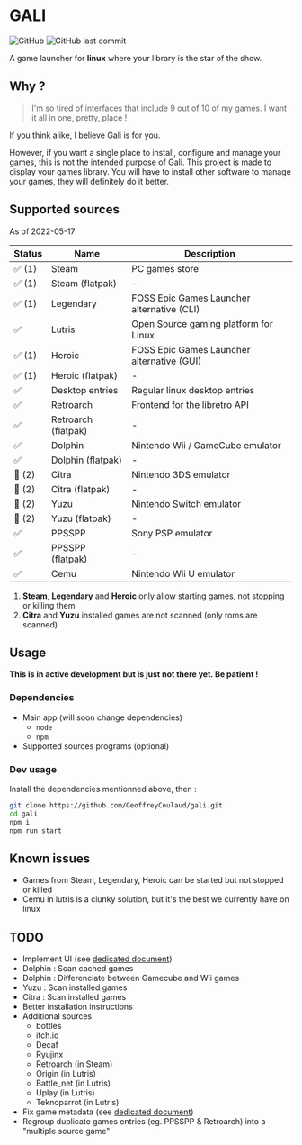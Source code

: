 # GALI

![GitHub](https://img.shields.io/github/license/GeoffreyCoulaud/gali?style=for-the-badge)
![GitHub last commit](https://img.shields.io/github/last-commit/GeoffreyCoulaud/gali?style=for-the-badge)

A game launcher for **linux** where your library is the star of the show.

## Why ?
> I'm so tired of interfaces that include 9 out of 10 of my games. I want it all in one, pretty, place ! 

If you think alike, I believe Gali is for you. 

However, if you want a single place to install, configure and manage your games, 
this is not the intended purpose of Gali. This project is made to display your games library. 
You will have to install other software to manage your games, they will definitely do it better.

## Supported sources
As of 2022-05-17

Status | Name                               | Description                                
------ | ---------------------------------- | -----------------------------------------
✅ (1) | Steam                              | PC games store
✅ (1) | Steam (flatpak)                    | -
✅ (1) | Legendary                          | FOSS Epic Games Launcher alternative (CLI)
✅     | Lutris                             | Open Source gaming platform for Linux
✅ (1) | Heroic                             | FOSS Epic Games Launcher alternative (GUI)
✅ (1) | Heroic (flatpak)                   | -
✅     | Desktop entries                    | Regular linux desktop entries
✅     | Retroarch                          | Frontend for the libretro API
✅     | Retroarch (flatpak)                | -
✅     | Dolphin                            | Nintendo Wii / GameCube emulator
✅     | Dolphin (flatpak)                  | -
🔶 (2) | Citra                              | Nintendo 3DS emulator
🔶 (2) | Citra (flatpak)                    | -
🔶 (2) | Yuzu                               | Nintendo Switch emulator
🔶 (2) | Yuzu (flatpak)                     | -
✅     | PPSSPP                             | Sony PSP emulator
✅     | PPSSPP (flatpak)                   | -
✅     | Cemu                               | Nintendo Wii U emulator

1. **Steam**, **Legendary** and **Heroic** only allow starting games, not stopping or killing them
2. **Citra** and **Yuzu** installed games are not scanned (only roms are scanned)

## Usage
**This is in active development but is just not there yet. Be patient !**

### Dependencies
* Main app (will soon change dependencies)
	* `node`
	* `npm`
* Supported sources programs (optional)

### Dev usage
Install the dependencies mentionned above, then :

```sh
git clone https://github.com/GeoffreyCoulaud/gali.git
cd gali
npm i
npm run start
```

## Known issues
* Games from Steam, Legendary, Heroic can be started but not stopped or killed
* Cemu in lutris is a clunky solution, but it's the best we currently have on linux

## TODO
* Implement UI (see [dedicated document](./resources/ui_design_process.md))
* Dolphin : Scan cached games
* Dolphin : Differenciate between Gamecube and Wii games
* Yuzu : Scan installed games
* Citra : Scan installed games
* Better installation instructions
* Additional sources
	* bottles
	* itch.io
	* Decaf
	* Ryujinx
	* Retroarch (in Steam)
	* Origin (in Lutris)
	* Battle_net (in Lutris)
	* Uplay (in Lutris)
	* Teknoparrot (in Lutris)
* Fix game metadata (see [dedicated document](./resources/fixing_game_metadata.md))
* Regroup duplicate games entries (eg. PPSSPP & Retroarch) into a "multiple source game"
